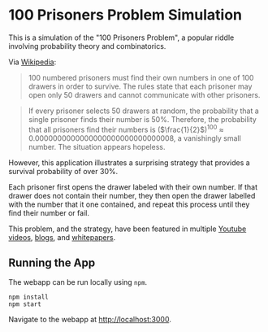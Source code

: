 # 100 Prisoners Problem Simulation

This is a simulation of the "100 Prisoners Problem", a popular riddle involving probability theory and combinatorics.

Via [Wikipedia](https://en.wikipedia.org/wiki/100_prisoners_problem):

> 100 numbered prisoners must find their own numbers in one of 100 drawers in order to survive. The rules state that each prisoner may open only 50 drawers and cannot communicate with other prisoners.

> If every prisoner selects 50 drawers at random, the probability that a single prisoner finds their number is 50%. Therefore, the probability that all prisoners find their numbers is ($\frac{1}{2}$)<sup>100</sup> ≈ 0.0000000000000000000000000000008, a vanishingly small number. The situation appears hopeless.

However, this application illustrates a surprising strategy that provides a survival probability of over 30%.

Each prisoner first opens the drawer labeled with their own number.
If that drawer does not contain their number, they then open the drawer labelled with the number that it one contained, and repeat this process until they find their number or fail.

This problem, and the strategy, have been featured in multiple [Youtube videos](https://youtu.be/iSNsgj1OCLA?t=35), [blogs](https://datagenetics.com/blog/december42014/index.html), and [whitepapers](https://math.mit.edu/~apost/courses/18.204_2018/Timothee_Schoen_paper.pdf).

## Running the App

The webapp can be run locally using `npm`.

```
npm install
npm start
```

Navigate to the webapp at [http://localhost:3000](http://localhost:3000).
